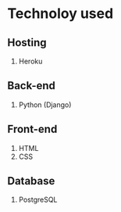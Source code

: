 # Technoloy used
## Hosting
1. Heroku

## Back-end
1. Python (Django)

## Front-end
1. HTML
2. CSS

## Database
1. PostgreSQL

